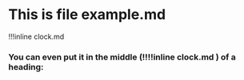 # This is file example.md
!!!inline clock.md
### You can even put it in the middle **(!!!!inline clock.md )** of a heading:

